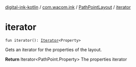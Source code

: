 [digital-ink-kotlin](../../index.md) / [com.wacom.ink](../index.md) / [PathPointLayout](index.md) / [iterator](./iterator.md)

# iterator

`fun iterator(): `[`Iterator`](https://kotlinlang.org/api/latest/jvm/stdlib/kotlin.collections/-iterator/index.html)`<Property>`

Gets an iterator for the properties of the layout.

**Return**
Iterator&lt;PathPoint.Property&gt; The properties iterator

